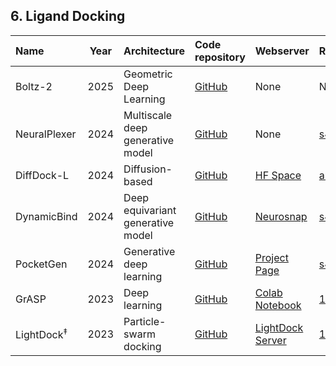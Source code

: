 
## 6. Ligand Docking

| **Name**       | **Year** | **Architecture**                 | **Code repository**                                  | **Webserver**                                                                         | **Reference**                                             |
|:---------------|:--------:|:---------------------------------|:-----------------------------------------------------|:--------------------------------------------------------------------------------------|:----------------------------------------------------------|
| Boltz-2   | 2025     |  Geometric Deep Learning | [GitHub](https://github.com/jwohlwend/boltz)     | None                                                                                 | None        |
| NeuralPlexer   | 2024     | Multiscale deep generative model | [GitHub](https://github.com/zrqiao/NeuralPLexer)     | None                                                                                 | [s42256-024-00792-z](https://doi.org/10.1038/s42256-024-00792-z)        |
| DiffDock-L     | 2024     | Diffusion-based                  | [GitHub](https://github.com/gcorso/DiffDock)         | [HF Space](https://huggingface.co/spaces/reginabarzilaygroup/DiffDock-Web)           | [arXiv:2402.18396](https://arxiv.org/abs/2402.18396)                   |
| DynamicBind    | 2024     | Deep equivariant generative model| [GitHub](https://github.com/luwei0917/DynamicBind)   | [Neurosnap](https://neurosnap.ai/service/DynamicBind)                                | [s41467-024-45461-2](https://doi.org/10.1038/s41467-024-45461-2)        |
| PocketGen      | 2024     | Generative deep learning         | [GitHub](https://github.com/zaixizhang/PocketGen)    | [Project Page](https://zitniklab.hms.harvard.edu/projects/PocketGen/)                | [s42256-024-00920-9](https://doi.org/10.1038/s42256-024-00920-9)        |
| GrASP          | 2023     | Deep learning                    | [GitHub](https://github.com/tiwarylab/GrASP)         | [Colab Notebook](https://colab.research.google.com/github/tiwarylab/GrASP/blob/main/GrASP.ipynb) | [10.1021/acs.jcim.3c01698](https://doi.org/10.1021/acs.jcim.3c01698)    |
| LightDock<sup>‡</sup> | 2023     | Particle-swarm docking           | [GitHub](https://github.com/lightdock)               | [LightDock Server](https://server.lightdock.org/)                                     | [10.1093/nar/gkad327](https://doi.org/10.1093/nar/gkad327)             |

